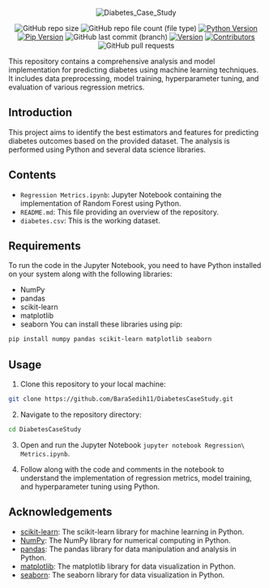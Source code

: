 <div align=center>
  
  ![Diabetes_Case_Study](https://github.com/BaraSedih11/DiabetesCaseStudy/assets/98843912/90679af3-217d-44c5-a387-9acc43d002d1)


   ![GitHub repo size](https://img.shields.io/github/repo-size/BaraSedih11/DiabetesCaseStudy) ![GitHub repo file count (file type)](https://img.shields.io/github/directory-file-count/BaraSedih11/DiabetesCaseStudy) [![Python Version](https://img.shields.io/badge/python-3.8-blue)](https://www.python.org/downloads/release/python-380/)
[![Pip Version](https://img.shields.io/badge/pip-21.0-orange)](https://pypi.org/project/pip/21.0/)
 ![GitHub last commit (branch)](https://img.shields.io/github/last-commit/BaraSedih11/DiabetesCaseStudy/main)
[![Version](https://img.shields.io/badge/version-v1.0.0-blue)](https://github.com/BaraSedih11/DiabetesCaseStudy/releases/tag/v1.0.0)
[![Contributors](https://img.shields.io/github/contributors/BaraSedih11/DiabetesCaseStudy)](https://github.com/BaraSedih11/DiabetesCaseStudy/graphs/contributors)
![GitHub pull requests](https://img.shields.io/github/issues-pr-raw/BaraSedih11/DiabetesCaseStudy)
  
</div>

This repository contains a comprehensive analysis and model implementation for predicting diabetes using machine learning techniques. It includes data preprocessing, model training, hyperparameter tuning, and evaluation of various regression metrics.

## Introduction
This project aims to identify the best estimators and features for predicting diabetes outcomes based on the provided dataset. The analysis is performed using Python and several data science libraries.


## Contents

- `Regression Metrics.ipynb`: Jupyter Notebook containing the implementation of Random Forest using Python.
- `README.md`: This file providing an overview of the repository.
- `diabetes.csv`: This is the working dataset.


## Requirements
To run the code in the Jupyter Notebook, you need to have Python installed on your system along with the following libraries:

* NumPy
* pandas
* scikit-learn
* matplotlib
* seaborn
You can install these libraries using pip:

```bash
pip install numpy pandas scikit-learn matplotlib seaborn
```

## Usage

1. Clone this repository to your local machine:

```bash
git clone https://github.com/BaraSedih11/DiabetesCaseStudy.git
```

2. Navigate to the repository directory:

```bash
cd DiabetesCaseStudy
```

3. Open and run the Jupyter Notebook `jupyter notebook Regression\ Metrics.ipynb`.

4. Follow along with the code and comments in the notebook to understand the implementation of regression metrics, model training, and hyperparameter tuning using Python.


## Acknowledgements

- [scikit-learn](https://scikit-learn.org/): The scikit-learn library for machine learning in Python.
- [NumPy](https://numpy.org/): The NumPy library for numerical computing in Python.
- [pandas](https://pandas.pydata.org/): The pandas library for data manipulation and analysis in Python.
- [matplotlib](https://matplotlib.org/): The matplotlib library for data visualization in Python.
- [seaborn](https://seaborn.pydata.org/): The seaborn library for data visualization in Python.


